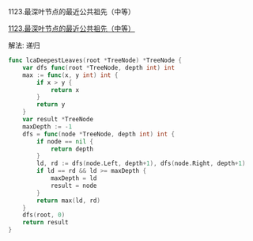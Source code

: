 1123.最深叶节点的最近公共祖先（中等）

[1123.最深叶节点的最近公共祖先（中等）](https://leetcode.cn/problems/lowest-common-ancestor-of-deepest-leaves/)



解法: 递归



```go
func lcaDeepestLeaves(root *TreeNode) *TreeNode {
	var dfs func(root *TreeNode, depth int) int
	max := func(x, y int) int {
		if x > y {
			return x
		}
		return y
	}
	var result *TreeNode
	maxDepth := -1
	dfs = func(node *TreeNode, depth int) int {
		if node == nil {
			return depth
		}
		ld, rd := dfs(node.Left, depth+1), dfs(node.Right, depth+1)
		if ld == rd && ld >= maxDepth {
			maxDepth = ld
			result = node
		}
		return max(ld, rd)
	}
	dfs(root, 0)
	return result
}
```
